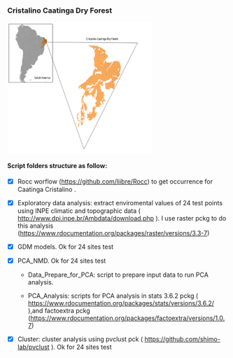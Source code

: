 

### Cristalino Caatinga Dry Forest


<img align="center" width="330" height="300" src="https://github.com/Tai-Rocha/Caatinga_Dry_Forest/raw/master/docs/Figs./Map_Cristalino_Caatinga.png"> 







#### Script folders structure as follow:

- [x] Rocc worflow (https://github.com/liibre/Rocc) to get occurrence for Caatinga Cristalino .


- [x]  Exploratory data analysis: extract enviromental values of 24 test points using INPE climatic and topographic data ( http://www.dpi.inpe.br/Ambdata/download.php ). I      use raster pckg to do this analysis       (https://www.rdocumentation.org/packages/raster/versions/3.3-7)

- [x]  GDM models. Ok for 24 sites test


- [x]  PCA_NMD. Ok for 24 sites test


    - Data_Prepare_for_PCA: script to prepare input data to run PCA analysis.
    
    - PCA_Analysis: scripts for PCA analysis in stats 3.6.2 pckg ( https://www.rdocumentation.org/packages/stats/versions/3.6.2/ ),and factoextra pckg                     (https://www.rdocumentation.org/packages/factoextra/versions/1.0.7)
    
    
    
    
- [x]  Cluster:  cluster analysis using pvclust pck ( https://github.com/shimo-lab/pvclust ). Ok for 24 sites test



